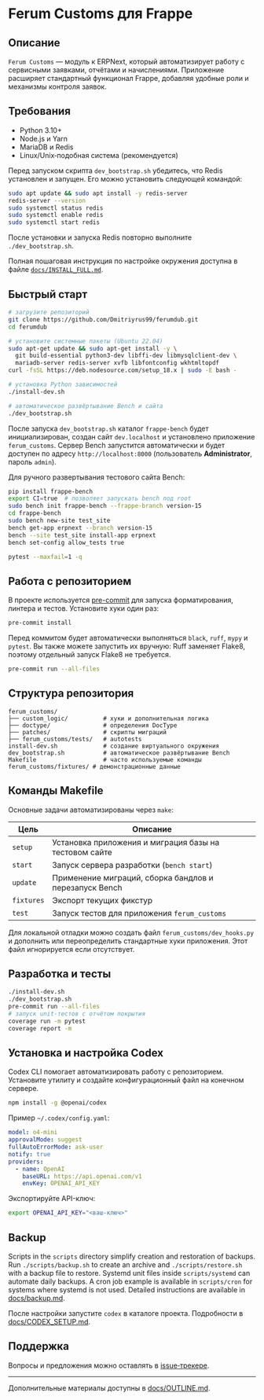 # Ferum Customs для Frappe

## Описание

`Ferum Customs` — модуль к ERPNext, который автоматизирует работу с сервисными заявками, отчётами и начислениями. Приложение расширяет стандартный функционал Frappe, добавляя удобные роли и механизмы контроля заявок.

## Требования

* Python 3.10+
* Node.js и Yarn
* MariaDB и Redis
* Linux/Unix‑подобная система (рекомендуется)

Перед запуском скрипта `dev_bootstrap.sh` убедитесь, что Redis установлен и запущен. Его можно установить следующей командой:

```bash
sudo apt update && sudo apt install -y redis-server
redis-server --version
sudo systemctl status redis
sudo systemctl enable redis
sudo systemctl start redis
```

После установки и запуска Redis повторно выполните `./dev_bootstrap.sh`.

Полная пошаговая инструкция по настройке окружения доступна в файле
[`docs/INSTALL_FULL.md`](docs/INSTALL_FULL.md).

## Быстрый старт

```bash
# загрузите репозиторий
git clone https://github.com/Dmitriyrus99/ferumdub.git
cd ferumdub

# установите системные пакеты (Ubuntu 22.04)
sudo apt-get update && sudo apt-get install -y \
  git build-essential python3-dev libffi-dev libmysqlclient-dev \
  mariadb-server redis-server xvfb libfontconfig wkhtmltopdf
curl -fsSL https://deb.nodesource.com/setup_18.x | sudo -E bash -

# установка Python зависимостей
./install-dev.sh

# автоматическое развёртывание Bench и сайта
./dev_bootstrap.sh
```

После запуска `dev_bootstrap.sh` каталог `frappe-bench` будет инициализирован,
создан сайт `dev.localhost` и установлено приложение `ferum_customs`. Сервер
Bench запустится автоматически и будет доступен по адресу
`http://localhost:8000` (пользователь **Administrator**, пароль `admin`).

Для ручного развертывания тестового сайта Bench:

```bash
pip install frappe-bench
export CI=true  # позволяет запускать bench под root
sudo bench init frappe-bench --frappe-branch version-15
cd frappe-bench
sudo bench new-site test_site
bench get-app erpnext --branch version-15
bench --site test_site install-app erpnext
bench set-config allow_tests true

pytest --maxfail=1 -q
```

## Работа с репозиторием

В проекте используется [pre-commit](https://pre-commit.com/) для запуска форматирования, линтера и тестов. Установите хуки один раз:

```bash
pre-commit install
```

Перед коммитом будет автоматически выполняться `black`, `ruff`, `mypy` и `pytest`. Вы также можете запустить их вручную:
Ruff заменяет Flake8, поэтому отдельный запуск Flake8 не требуется.

```bash
pre-commit run --all-files
```

## Структура репозитория

```
ferum_customs/
├── custom_logic/          # хуки и дополнительная логика
├── doctype/               # определения DocType
├── patches/               # скрипты миграций
├── ferum_customs/tests/   # autotests
install-dev.sh             # создание виртуального окружения
dev_bootstrap.sh           # автоматическое развёртывание Bench
Makefile                   # часто используемые команды
ferum_customs/fixtures/ # демонстрационные данные
```

## Команды Makefile

Основные задачи автоматизированы через `make`:

| Цель      | Описание                                                  |
|-----------|-----------------------------------------------------------|
| `setup`   | Установка приложения и миграция базы на тестовом сайте    |
| `start`   | Запуск сервера разработки (`bench start`)                 |
| `update`  | Применение миграций, сборка бандлов и перезапуск Bench    |
| `fixtures`| Экспорт текущих фикстур                                   |
| `test`    | Запуск тестов для приложения `ferum_customs`              |

Для локальной отладки можно создать файл `ferum_customs/dev_hooks.py` и
дополнить или переопределить стандартные хуки приложения. Этот файл игнорируется
если отсутствует.

## Разработка и тесты

```bash
./install-dev.sh
./dev_bootstrap.sh
pre-commit run --all-files
# запуск unit-тестов с отчётом покрытия
coverage run -m pytest
coverage report -m
```

## Установка и настройка Codex

Codex CLI помогает автоматизировать работу с репозиторием. Установите утилиту и создайте конфигурационный файл на конечном сервере.

```bash
npm install -g @openai/codex
```

Пример `~/.codex/config.yaml`:

```yaml
model: o4-mini
approvalMode: suggest
fullAutoErrorMode: ask-user
notify: true
providers:
  - name: OpenAI
    baseURL: https://api.openai.com/v1
    envKey: OPENAI_API_KEY
```

Экспортируйте API-ключ:

```bash
export OPENAI_API_KEY="<ваш-ключ>"
```

## Backup

Scripts in the `scripts` directory simplify creation and restoration of backups.
Run `./scripts/backup.sh` to create an archive and `./scripts/restore.sh` with a
backup file to restore. Systemd unit files inside `scripts/systemd` can automate
daily backups. A cron job example is available in `scripts/cron` for systems
where systemd is not used. Detailed instructions are available in
[docs/backup.md](docs/backup.md).

После настройки запустите `codex` в каталоге проекта. Подробности в [docs/CODEX_SETUP.md](docs/CODEX_SETUP.md).
## Поддержка

Вопросы и предложения можно оставлять в [issue‑трекере](https://github.com/Dmitriyrus99/ferumdub/issues).

---
Дополнительные материалы доступны в [docs/OUTLINE.md](docs/OUTLINE.md).
